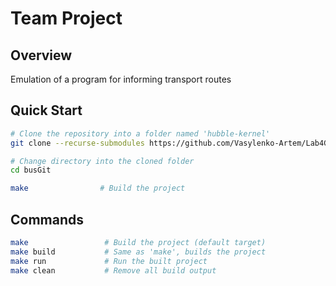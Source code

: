# Team Project

## Overview

Emulation of a program for informing transport routes

## Quick Start

```bash
# Clone the repository into a folder named 'hubble-kernel'
git clone --recurse-submodules https://github.com/Vasylenko-Artem/Lab4GitTeamWork.git busGit

# Change directory into the cloned folder
cd busGit

make                # Build the project
```

## Commands

```bash
make                 # Build the project (default target)
make build           # Same as 'make', builds the project
make run             # Run the built project
make clean           # Remove all build output
```
